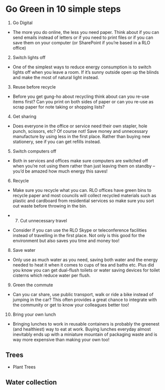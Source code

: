 # Go Green in 10 simple steps

1. Go Digital
- The more you do online, the less you need paper. Think about if you can send emails instead of letters or if you need to print files or if you can save them on your computer (or SharePoint if you’re based in a RLO office)

2. Switch lights off
- One of the simplest ways to reduce energy consumption is to switch lights off when you leave a room. If it’s sunny outside open up the blinds and make the most of natural light instead.

3. Reuse before recycle
- Before you get gung-ho about recycling think about can you re-use items first? Can you print on both sides of paper or can you re-use as scrap paper for note taking or shopping lists?

4. Get sharing
- Does everyone in the office or service need their own stapler, hole punch, scissors, etc? Of course not! Save money and unnecessary manufacture by using less in the first place. Rather than buying new stationery, see if you can get refills instead.

5. Switch computers off
- Both in services and offices make sure computers are switched off when you’re not using them rather than just leaving them on standby – you’d be amazed how much energy this saves!

6. Recycle

- Make sure you recycle what you can. RLO offices have green bins to recycle paper and most councils will collect recycled materials such as plastic and cardboard from residential services so make sure you sort out waste before throwing in the bin.

- 7. Cut unnecessary travel
- Consider if you can use the RLO Skype or teleconference facilities instead of travelling in the first place. Not only is this good for the environment but also saves you time and money too!

8. Save water
- Only use as much water as you need, saving both water and the energy needed to heat it when it comes to cups of tea and baths etc. Plus did you know you can get dual-flush toilets or water saving devices for toilet cisterns which reduce water per flush.

9. Green the commute
- Can you car share, use public transport, walk or ride a bike instead of jumping in the car? This often provides a great chance to integrate with the community or get to know your colleagues better too!

10. Bring your own lunch
- Bringing lunches to work in reusable containers is probably the greenest (and healthiest) way to eat at work. Buying lunches everyday almost inevitably ends up with a miniature mountain of packaging waste and is way more expensive than making your own too!

 

## Trees
- Plant Trees

## Water collection

